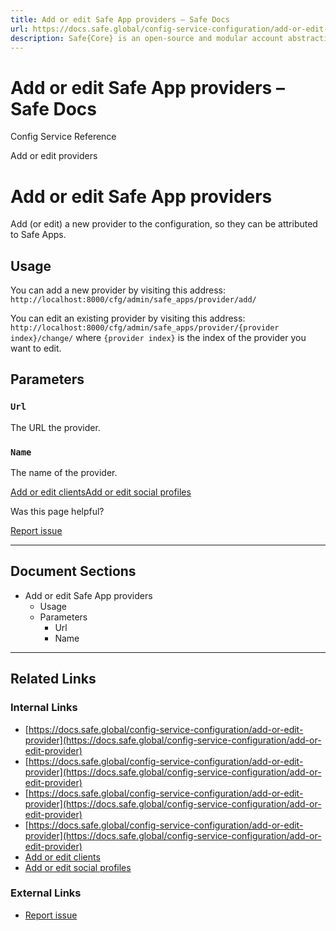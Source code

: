 ```yaml
---
title: Add or edit Safe App providers – Safe Docs
url: https://docs.safe.global/config-service-configuration/add-or-edit-provider
description: Safe{Core} is an open-source and modular account abstraction stack. Learn about its features and how to use it.
---
```


# Add or edit Safe App providers – Safe Docs

Config Service Reference

Add or edit providers

# Add or edit Safe App providers

Add (or edit) a new provider to the configuration, so they can be attributed to Safe Apps.

## Usage

You can add a new provider by visiting this address: `http://localhost:8000/cfg/admin/safe_apps/provider/add/`

You can edit an existing provider by visiting this address: `http://localhost:8000/cfg/admin/safe_apps/provider/{provider index}/change/` where `{provider index}` is the index of the provider you want to edit.

## Parameters

### `Url`

The URL the provider.

### `Name`

The name of the provider.

[Add or edit clients](/config-service-configuration/add-or-edit-client "Add or edit clients")[Add or edit social profiles](/config-service-configuration/add-or-edit-social-profile "Add or edit social profiles")

Was this page helpful?

[Report issue](https://github.com/safe-global/safe-docs/issues/new?assignees=&labels=nextra-feedback&projects=&template=nextra-feedback.yml&title=%5BFeedback%5D+)

---

## Document Sections

- Add or edit Safe App providers
  - Usage
  - Parameters
    - Url
    - Name

---

## Related Links

### Internal Links

- [https://docs.safe.global/config-service-configuration/add-or-edit-provider](https://docs.safe.global/config-service-configuration/add-or-edit-provider)
- [https://docs.safe.global/config-service-configuration/add-or-edit-provider](https://docs.safe.global/config-service-configuration/add-or-edit-provider)
- [https://docs.safe.global/config-service-configuration/add-or-edit-provider](https://docs.safe.global/config-service-configuration/add-or-edit-provider)
- [https://docs.safe.global/config-service-configuration/add-or-edit-provider](https://docs.safe.global/config-service-configuration/add-or-edit-provider)
- [Add or edit clients](https://docs.safe.global/config-service-configuration/add-or-edit-client)
- [Add or edit social profiles](https://docs.safe.global/config-service-configuration/add-or-edit-social-profile)

### External Links

- [Report issue](https://github.com/safe-global/safe-docs/issues/new?assignees=&labels=nextra-feedback&projects=&template=nextra-feedback.yml&title=%5BFeedback%5D+)
